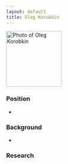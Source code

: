 ```yaml
---
layout: default
title: Oleg Korobkin
---
```

<img src="okorobkin-photo.jpg" alt="Photo of Oleg Korobkin" class="float-right" width="150" />

### Position

-   

### Background

-   

### Research
